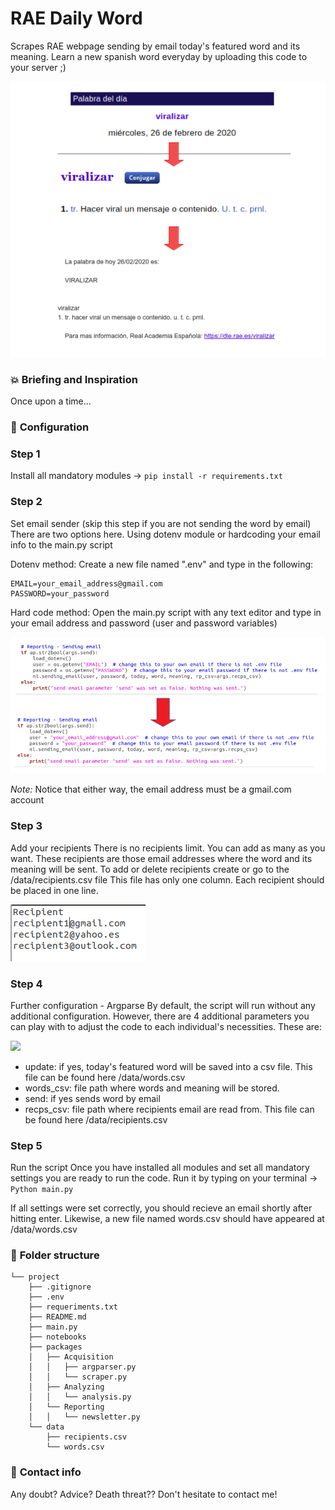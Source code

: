 # RAE Daily Word
Scrapes RAE webpage sending by email today's featured word and its meaning. Learn a new spanish word everyday by uploading this code to your server ;)

![](readme/walkthrough.png)

### :boom: **Briefing and Inspiration**
Once upon a time...

### :wrench: **Configuration**
### Step 1
Install all mandatory modules -> `pip install -r requirements.txt`

### Step 2
Set email sender (skip this step if you are not sending the word by email)
There are two options here. Using dotenv module or hardcoding your email info to the main.py script

Dotenv method:
Create a new file named ".env" and type in the following:
```
EMAIL=your_email_address@gmail.com
PASSWORD=your_password
```

Hard code method:
Open the main.py script with any text editor and type in your email address and password (user and password variables)

![](readme/email_s3.png)

*Note:* Notice that either way, the email address must be a gmail.com account

### Step 3
Add your recipients
There is no recipients limit. You can add as many as you want. These recipients are those email addresses where the word and its meaning will be sent. To add or delete recipients create or go to the /data/recipients.csv file
This file has only one column. Each recipient should be placed in one line. 

![](readme/recp.png)

### Step 4
Further configuration - Argparse
By default, the script will run without any additional configuration. However, there are 4 additional parameters you can play with to adjust the code to each individual's necessities. These are:

![](readme/arp.png)

* update: if yes, today's featured word will be saved into a csv file. This file can be found here /data/words.csv
* words_csv: file path where words and meaning will be stored.
* send: if yes sends word by email
* recps_csv: file path where recipients email are read from. This file can be found here /data/recipients.csv

### Step 5
Run the script
Once you have installed all modules and set all mandatory settings you are ready to run the code.
Run it by typing on your terminal -> `Python main.py`

If all settings were set correctly, you should recieve an email shortly after hitting enter. Likewise, a new file named words.csv should have appeared at /data/words.csv

### :file_folder: **Folder structure**
```
└── project
    ├── .gitignore
    ├── .env
    ├── requeriments.txt
    ├── README.md
    ├── main.py
    ├── notebooks
    ├── packages
    │   ├── Acquisition
    │   │   ├── argparser.py
    │   │   └── scraper.py
    │   ├── Analyzing
    │   │   └── analysis.py
    │   └── Reporting
    │   │   └── newsletter.py
    └── data
        ├── recipients.csv
        └── words.csv
```

### :love_letter: **Contact info**
Any doubt? Advice? Death threat?? Don't hesitate to contact me!


